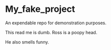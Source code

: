# My_fake_project
An expendable repo for demonstration purposes.


This read me is dumb. Ross is a poopy head.

He also smells funny.